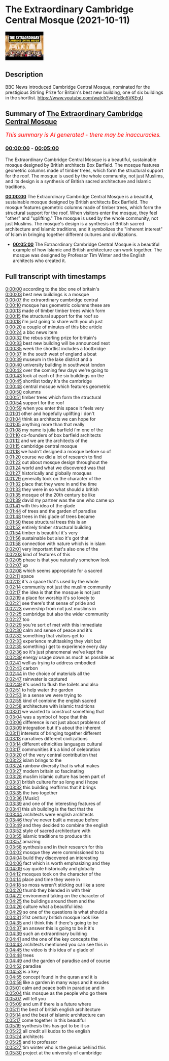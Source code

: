 # The Extraordinary Cambridge Central Mosque (2021-10-11)

![alt The Extraordinary Cambridge Central Mosque](CyOcGExNclY.jpg "The Extraordinary Cambridge Central Mosque")

## Description

BBC News introduced Cambridge Central Mosque, nominated for the prestigious Stirling Prize for Britain's best new building, one of six buildings in the shortlist.
https://www.youtube.com/watch?v=kfcBq5VKEgU

## Summary of [The Extraordinary Cambridge Central Mosque](https://www.youtube.com/watch?v=CyOcGExNclY)


*<span style="color:red; font-size:125%">This summary is AI generated - there may be inaccuracies</span>. [](/)*

### [00:00:00](https://www.youtube.com/watch?v=CyOcGExNclY&t=0) - [00:05:00](https://www.youtube.com/watch?v=CyOcGExNclY&t=300)

The Extraordinary Cambridge Central Mosque is a beautiful, sustainable mosque designed by British architects Box Barfield. The mosque features geometric columns made of timber trees, which form the structural support for the roof. The mosque is used by the whole community, not just Muslims, and its design is a synthesis of British sacred architecture and Islamic traditions.

**[00:00:00](https://www.youtube.com/watch?v=CyOcGExNclY&t=0)** The Extraordinary Cambridge Central Mosque is a beautiful, sustainable mosque designed by British architects Box Barfield. The mosque features geometric columns made of timber trees, which form the structural support for the roof. When visitors enter the mosque, they feel "other" and "uplifting." The mosque is used by the whole community, not just Muslims. The mosque's design is a synthesis of British sacred architecture and Islamic traditions, and it symbolizes the "inherent interest" of Islam in bringing together different cultures and civilizations.
* **[00:05:00](https://www.youtube.com/watch?v=CyOcGExNclY&t=300)** The Extraordinary Cambridge Central Mosque is a beautiful example of how Islamic and British architecture can work together. The mosque was designed by Professor Tim Winter and the English architects who created it.

## Full transcript with timestamps

[0:00:00](https://youtu.be/CyOcGExNclY?t=0) according to the bbc one of britain's  
[0:00:03](https://youtu.be/CyOcGExNclY?t=3) best new buildings is a mosque  
[0:00:07](https://youtu.be/CyOcGExNclY?t=7) the extraordinary cambridge central  
[0:00:10](https://youtu.be/CyOcGExNclY?t=10) mosque has geometric columns these are  
[0:00:13](https://youtu.be/CyOcGExNclY?t=13) made of timber timber trees which form  
[0:00:15](https://youtu.be/CyOcGExNclY?t=15) the structural support for the roof so  
[0:00:18](https://youtu.be/CyOcGExNclY?t=18) i'm just going to share with you uh just  
[0:00:20](https://youtu.be/CyOcGExNclY?t=20) a couple of minutes of this bbc article  
[0:00:24](https://youtu.be/CyOcGExNclY?t=24) a bbc news item  
[0:00:32](https://youtu.be/CyOcGExNclY?t=32) the rebus sterling prize for britain's  
[0:00:33](https://youtu.be/CyOcGExNclY?t=33) best new building will be announced next  
[0:00:35](https://youtu.be/CyOcGExNclY?t=35) week the shortlist includes a footbridge  
[0:00:37](https://youtu.be/CyOcGExNclY?t=37) in the south west of england a boat  
[0:00:39](https://youtu.be/CyOcGExNclY?t=39) museum in the lake district and a  
[0:00:40](https://youtu.be/CyOcGExNclY?t=40) university building in southwest london  
[0:00:42](https://youtu.be/CyOcGExNclY?t=42) over the coming few days we're going to  
[0:00:43](https://youtu.be/CyOcGExNclY?t=43) look at each of the six buildings on the  
[0:00:45](https://youtu.be/CyOcGExNclY?t=45) shortlist today it's the cambridge  
[0:00:48](https://youtu.be/CyOcGExNclY?t=48) central mosque which features geometric  
[0:00:50](https://youtu.be/CyOcGExNclY?t=50) columns  
[0:00:51](https://youtu.be/CyOcGExNclY?t=51) timber trees which form the structural  
[0:00:54](https://youtu.be/CyOcGExNclY?t=54) support for the roof  
[0:00:59](https://youtu.be/CyOcGExNclY?t=59) when you enter this space it feels very  
[0:01:01](https://youtu.be/CyOcGExNclY?t=61) other and hopefully uplifting i don't  
[0:01:04](https://youtu.be/CyOcGExNclY?t=64) think as architects we can hope for  
[0:01:05](https://youtu.be/CyOcGExNclY?t=65) anything more than that really  
[0:01:08](https://youtu.be/CyOcGExNclY?t=68) my name is julia barfield i'm one of the  
[0:01:10](https://youtu.be/CyOcGExNclY?t=70) co-founders of box barfield architects  
[0:01:12](https://youtu.be/CyOcGExNclY?t=72) and we are the architects of the  
[0:01:15](https://youtu.be/CyOcGExNclY?t=75) cambridge central mosque  
[0:01:18](https://youtu.be/CyOcGExNclY?t=78) we hadn't designed a mosque before so of  
[0:01:20](https://youtu.be/CyOcGExNclY?t=80) course we did a lot of research to find  
[0:01:22](https://youtu.be/CyOcGExNclY?t=82) out about mosque design throughout the  
[0:01:24](https://youtu.be/CyOcGExNclY?t=84) world and what we discovered was that  
[0:01:27](https://youtu.be/CyOcGExNclY?t=87) historically and globally mosques  
[0:01:29](https://youtu.be/CyOcGExNclY?t=89) generally took on the character of the  
[0:01:32](https://youtu.be/CyOcGExNclY?t=92) place that they were in and the time  
[0:01:33](https://youtu.be/CyOcGExNclY?t=93) they were in so what should a british  
[0:01:35](https://youtu.be/CyOcGExNclY?t=95) mosque of the 20th century be like  
[0:01:39](https://youtu.be/CyOcGExNclY?t=99) david my partner was the one who came up  
[0:01:41](https://youtu.be/CyOcGExNclY?t=101) with this idea of the glade  
[0:01:44](https://youtu.be/CyOcGExNclY?t=104) of trees and the garden of paradise  
[0:01:48](https://youtu.be/CyOcGExNclY?t=108) trees in this glade of trees became  
[0:01:50](https://youtu.be/CyOcGExNclY?t=110) these structural trees this is an  
[0:01:52](https://youtu.be/CyOcGExNclY?t=112) entirely timber structural building  
[0:01:54](https://youtu.be/CyOcGExNclY?t=114) timber is beautiful it's very  
[0:01:56](https://youtu.be/CyOcGExNclY?t=116) sustainable but also it's got that  
[0:01:58](https://youtu.be/CyOcGExNclY?t=118) connection with nature which is in islam  
[0:02:01](https://youtu.be/CyOcGExNclY?t=121) very important that's also one of the  
[0:02:03](https://youtu.be/CyOcGExNclY?t=123) kind of features of this  
[0:02:05](https://youtu.be/CyOcGExNclY?t=125) phase is that you naturally somehow look  
[0:02:07](https://youtu.be/CyOcGExNclY?t=127) up  
[0:02:08](https://youtu.be/CyOcGExNclY?t=128) which seems appropriate for a sacred  
[0:02:11](https://youtu.be/CyOcGExNclY?t=131) space  
[0:02:12](https://youtu.be/CyOcGExNclY?t=132) it's a space that's used by the whole  
[0:02:14](https://youtu.be/CyOcGExNclY?t=134) community not just the muslim community  
[0:02:17](https://youtu.be/CyOcGExNclY?t=137) the idea is that the mosque is not just  
[0:02:19](https://youtu.be/CyOcGExNclY?t=139) a place for worship it's so lovely to  
[0:02:21](https://youtu.be/CyOcGExNclY?t=141) see there's that sense of pride and  
[0:02:23](https://youtu.be/CyOcGExNclY?t=143) ownership from not just muslims in  
[0:02:25](https://youtu.be/CyOcGExNclY?t=145) cambridge but also the wider community  
[0:02:27](https://youtu.be/CyOcGExNclY?t=147) too  
[0:02:29](https://youtu.be/CyOcGExNclY?t=149) you're sort of met with this immediate  
[0:02:30](https://youtu.be/CyOcGExNclY?t=150) calm and sense of peace and it's  
[0:02:32](https://youtu.be/CyOcGExNclY?t=152) something that visitors get to  
[0:02:33](https://youtu.be/CyOcGExNclY?t=153) experience multitasking they visit but  
[0:02:35](https://youtu.be/CyOcGExNclY?t=155) something i get to experience every day  
[0:02:36](https://youtu.be/CyOcGExNclY?t=156) so it's just phenomenal we've kept the  
[0:02:39](https://youtu.be/CyOcGExNclY?t=159) energy usage down as much as possible as  
[0:02:41](https://youtu.be/CyOcGExNclY?t=161) well as trying to address embodied  
[0:02:43](https://youtu.be/CyOcGExNclY?t=163) carbon  
[0:02:44](https://youtu.be/CyOcGExNclY?t=164) in the choice of materials all the  
[0:02:47](https://youtu.be/CyOcGExNclY?t=167) rainwater is captured  
[0:02:49](https://youtu.be/CyOcGExNclY?t=169) it's used to flush the toilets and also  
[0:02:51](https://youtu.be/CyOcGExNclY?t=171) to help water the garden  
[0:02:53](https://youtu.be/CyOcGExNclY?t=173) in a sense we were trying to  
[0:02:55](https://youtu.be/CyOcGExNclY?t=175) kind of combine the english sacred  
[0:02:58](https://youtu.be/CyOcGExNclY?t=178) architecture with islamic traditions  
[0:03:01](https://youtu.be/CyOcGExNclY?t=181) we wanted to construct something that  
[0:03:04](https://youtu.be/CyOcGExNclY?t=184) was a symbol of hope that this  
[0:03:06](https://youtu.be/CyOcGExNclY?t=186) difference is not just about problems of  
[0:03:09](https://youtu.be/CyOcGExNclY?t=189) integration but it's about the inherent  
[0:03:11](https://youtu.be/CyOcGExNclY?t=191) interests of bringing together different  
[0:03:13](https://youtu.be/CyOcGExNclY?t=193) narratives different civilizations  
[0:03:14](https://youtu.be/CyOcGExNclY?t=194) different ethnicities languages cultural  
[0:03:17](https://youtu.be/CyOcGExNclY?t=197) communities it's a kind of celebration  
[0:03:20](https://youtu.be/CyOcGExNclY?t=200) of the very central contribution that  
[0:03:22](https://youtu.be/CyOcGExNclY?t=202) islam brings to the  
[0:03:24](https://youtu.be/CyOcGExNclY?t=204) rainbow diversity that is what makes  
[0:03:27](https://youtu.be/CyOcGExNclY?t=207) modern britain so fascinating  
[0:03:28](https://youtu.be/CyOcGExNclY?t=208) muslim islamic culture has been part of  
[0:03:31](https://youtu.be/CyOcGExNclY?t=211) british culture for so long and i hope  
[0:03:32](https://youtu.be/CyOcGExNclY?t=212) this building reaffirms that it brings  
[0:03:35](https://youtu.be/CyOcGExNclY?t=215) the two together  
[0:03:36](https://youtu.be/CyOcGExNclY?t=216) [Music]  
[0:03:39](https://youtu.be/CyOcGExNclY?t=219) and one of the interesting features of  
[0:03:41](https://youtu.be/CyOcGExNclY?t=221) this uh building is the fact that the  
[0:03:44](https://youtu.be/CyOcGExNclY?t=224) architects were english architects  
[0:03:46](https://youtu.be/CyOcGExNclY?t=226) they've never built a mosque before  
[0:03:49](https://youtu.be/CyOcGExNclY?t=229) and they decided to combine the english  
[0:03:52](https://youtu.be/CyOcGExNclY?t=232) style of sacred architecture with  
[0:03:55](https://youtu.be/CyOcGExNclY?t=235) islamic traditions to produce this  
[0:03:57](https://youtu.be/CyOcGExNclY?t=237) amazing  
[0:03:58](https://youtu.be/CyOcGExNclY?t=238) synthesis and in their research for this  
[0:04:02](https://youtu.be/CyOcGExNclY?t=242) mosque they were commissioned to to  
[0:04:04](https://youtu.be/CyOcGExNclY?t=244) build they discovered an interesting  
[0:04:06](https://youtu.be/CyOcGExNclY?t=246) fact which is worth emphasizing and they  
[0:04:09](https://youtu.be/CyOcGExNclY?t=249) say quote historically and globally  
[0:04:12](https://youtu.be/CyOcGExNclY?t=252) mosques took on the character of the  
[0:04:14](https://youtu.be/CyOcGExNclY?t=254) place and time they were in  
[0:04:18](https://youtu.be/CyOcGExNclY?t=258) so moss weren't sticking out like a sore  
[0:04:20](https://youtu.be/CyOcGExNclY?t=260) thumb they blended in with their  
[0:04:22](https://youtu.be/CyOcGExNclY?t=262) environment taking on the character of  
[0:04:25](https://youtu.be/CyOcGExNclY?t=265) the buildings around them and the  
[0:04:26](https://youtu.be/CyOcGExNclY?t=266) culture what a beautiful idea  
[0:04:29](https://youtu.be/CyOcGExNclY?t=269) so one of the questions is what should a  
[0:04:31](https://youtu.be/CyOcGExNclY?t=271) 21st century british mosque look like  
[0:04:35](https://youtu.be/CyOcGExNclY?t=275) and i think this if there's going to be  
[0:04:37](https://youtu.be/CyOcGExNclY?t=277) an answer this is going to be it it's  
[0:04:39](https://youtu.be/CyOcGExNclY?t=279) such an extraordinary building  
[0:04:41](https://youtu.be/CyOcGExNclY?t=281) and the one of the key concepts the  
[0:04:43](https://youtu.be/CyOcGExNclY?t=283) architects mentioned you can see this in  
[0:04:45](https://youtu.be/CyOcGExNclY?t=285) the video is this idea of a glade of  
[0:04:48](https://youtu.be/CyOcGExNclY?t=288) trees  
[0:04:49](https://youtu.be/CyOcGExNclY?t=289) and the garden of paradise and of course  
[0:04:52](https://youtu.be/CyOcGExNclY?t=292) paradise  
[0:04:53](https://youtu.be/CyOcGExNclY?t=293) is a key  
[0:04:55](https://youtu.be/CyOcGExNclY?t=295) concept found in the quran and it is  
[0:04:58](https://youtu.be/CyOcGExNclY?t=298) like a garden in many ways and it exudes  
[0:05:01](https://youtu.be/CyOcGExNclY?t=301) calm and peace both in paradise and in  
[0:05:04](https://youtu.be/CyOcGExNclY?t=304) this mosque as the people who go there  
[0:05:07](https://youtu.be/CyOcGExNclY?t=307) will tell you  
[0:05:09](https://youtu.be/CyOcGExNclY?t=309) and um if there is a future where  
[0:05:11](https://youtu.be/CyOcGExNclY?t=311) the best of british english architecture  
[0:05:14](https://youtu.be/CyOcGExNclY?t=314) and the best of islamic architecture can  
[0:05:17](https://youtu.be/CyOcGExNclY?t=317) come together in this beautiful  
[0:05:19](https://youtu.be/CyOcGExNclY?t=319) synthesis this has got to be it so  
[0:05:22](https://youtu.be/CyOcGExNclY?t=322) all credit all kudos to the english  
[0:05:24](https://youtu.be/CyOcGExNclY?t=324) architects  
[0:05:25](https://youtu.be/CyOcGExNclY?t=325) and to professor  
[0:05:27](https://youtu.be/CyOcGExNclY?t=327) tim winter who is the genius behind this  
[0:05:30](https://youtu.be/CyOcGExNclY?t=330) project at the university of cambridge  
